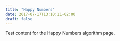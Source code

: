 ```yaml
---
title: "Happy Numbers"
date: 2017-07-17T13:10:11+02:00
draft: false
---
```


Test content for the Happy Numbers algorithm page.
